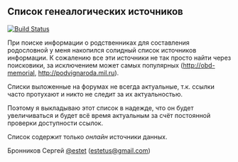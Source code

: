 ## Список генеалогических источников

[![Build Status](https://travis-ci.org/ligurio/genealogic-sources.svg?branch=master)](https://travis-ci.org/ligurio/genealogic-sources)

При поиске информации о родственниках для составления родословной
у меня накопился солидный список источников информации.
К сожалению все эти источники не так просто найти через поисковики,
за исключением может самых популярных (<http://obd-memorial>, <http://podvignaroda.mil.ru>).

Списки выложенные на форумах не всегда актуальные, т.к. ссылки часто протухают
и никто не следит за их актуальностью.

Поэтому я выкладываю этот список в надежде, что он будет увеличиваться
и будет всё время актуальным за счёт постоянной проверки доступности ссылок.

Список содержит только _онлайн_ источники данных.

Бронников Сергей [@estet](https://twitter.com/estet) (estetus@gmail.com)
